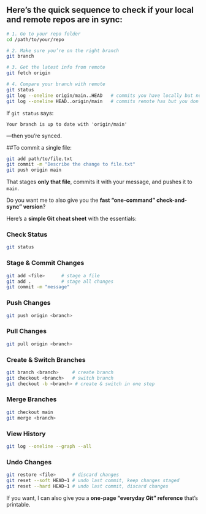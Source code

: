 ## Here’s the quick sequence to check if your **local** and **remote** repos are in sync:

```bash
# 1. Go to your repo folder
cd /path/to/your/repo

# 2. Make sure you’re on the right branch
git branch

# 3. Get the latest info from remote
git fetch origin

# 4. Compare your branch with remote
git status
git log --oneline origin/main..HEAD   # commits you have locally but not on remote
git log --oneline HEAD..origin/main   # commits remote has but you don’t
```

If `git status` says:

```
Your branch is up to date with 'origin/main'
```

—then you’re synced.

##To commit a single file:

```bash
git add path/to/file.txt
git commit -m "Describe the change to file.txt"
git push origin main
```

That stages **only that file**, commits it with your message, and pushes it to `main`.


Do you want me to also give you the **fast “one-command” check-and-sync” version**?


Here’s a **simple Git cheat sheet** with the essentials:

### **Check Status**

```bash
git status
```

### **Stage & Commit Changes**

```bash
git add <file>      # stage a file
git add .           # stage all changes
git commit -m "message"
```

### **Push Changes**

```bash
git push origin <branch>
```

### **Pull Changes**

```bash
git pull origin <branch>
```

### **Create & Switch Branches**

```bash
git branch <branch>     # create branch
git checkout <branch>   # switch branch
git checkout -b <branch> # create & switch in one step
```

### **Merge Branches**

```bash
git checkout main
git merge <branch>
```

### **View History**

```bash
git log --oneline --graph --all
```

### **Undo Changes**

```bash
git restore <file>      # discard changes
git reset --soft HEAD~1 # undo last commit, keep changes staged
git reset --hard HEAD~1 # undo last commit, discard changes
```

If you want, I can also give you a **one-page “everyday Git” reference** that’s printable.
